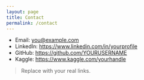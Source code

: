 ```yaml
---
layout: page
title: Contact
permalink: /contact
---
```


- Email: you@example.com  
- LinkedIn: https://www.linkedin.com/in/yourprofile  
- GitHub: https://github.com/YOURUSERNAME  
- Kaggle: https://www.kaggle.com/yourhandle

> Replace with your real links.
